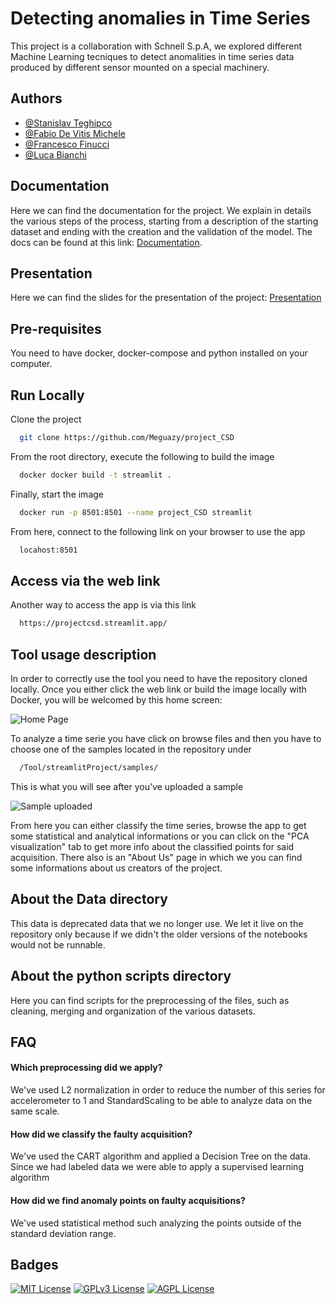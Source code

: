 # Detecting anomalies in Time Series

This project is a collaboration with Schnell S.p.A, we explored different Machine Learning tecniques to detect anomalities in time series data produced by different sensor mounted on a special machinery. 


## Authors

- [@Stanislav Teghipco](https://github.com/Staffilon)
- [@Fabio De Vitis Michele](https://github.com/FabioDevIsTyping)
- [@Francesco Finucci](https://github.com/Meguazy)
- [@Luca Bianchi](https://github.com/BianchiLuca28)

## Documentation
Here we can find the documentation for the project. We explain in details the various steps of the process, starting from a description of the starting dataset and ending with the creation and the validation of the model.
The docs can be found at this link: [Documentation](https://drive.google.com/file/d/1yRoNmiyTgJKQRJEjwGaD6Xc2AcvF08Yq/view?usp=sharing).

## Presentation
Here we can find the slides for the presentation of the project: [Presentation](https://unicamit-my.sharepoint.com/:p:/g/personal/stanislav_teghipco_studenti_unicam_it/EeYaSQk9lTdNvvI-N101UtYB6rhWWFd0QLN8m8f8Imn9zw?e=aGzivB)

## Pre-requisites
You need to have docker, docker-compose and python installed on your computer.

## Run Locally

Clone the project

```bash
  git clone https://github.com/Meguazy/project_CSD
```

From the root directory, execute the following to build the image

```bash
  docker docker build -t streamlit .
```

Finally, start the image

```bash
  docker run -p 8501:8501 --name project_CSD streamlit
```

From here, connect to the following link on your browser to use the app 

```bash
  locahost:8501
```

## Access via the web link

Another way to access the app is via this link

```bash
  https://projectcsd.streamlit.app/
```

## Tool usage description
In order to correctly use the tool you need to have the repository cloned locally. 
Once you either click the web link or build the image locally with Docker, you will be welcomed by this home screen:

![Home Page](https://github.com/Meguazy/project_CSD/blob/main/Tool/streamlitProject/images/home_page?raw=true)

To analyze a time serie you have click on browse files and then you have to choose one of the samples located in the repository under 

```bash
  /Tool/streamlitProject/samples/
```

This is what you will see after you've uploaded a sample

![Sample uploaded](https://github.com/Meguazy/project_CSD/blob/main/Tool/streamlitProject/images/uploaded_series?raw=true)

From here you can either classify the time series, browse the app to get some statistical and analytical informations or you can click on the "PCA visualization" tab to get more info about the classified points for said acquisition. There also is an "About Us" page in which we you can find some informations about us creators of the project.

## About the Data directory
This data is deprecated data that we no longer use. We let it live on the repository only because if we didn't the older versions of the notebooks would not be runnable.

## About the python scripts directory
Here you can find scripts for the preprocessing of the files, such as cleaning, merging and organization of the various datasets.

## FAQ

#### Which preprocessing did we apply?
We've used L2 normalization in order to reduce the number of this series for accelerometer to 1 and StandardScaling to be able to analyze data on the same scale.

#### How did we classify the faulty acquisition?
We've used the CART algorithm and applied a Decision Tree on the data. Since we had labeled data we were able to apply a supervised learning algorithm

#### How did we find anomaly points on faulty acquisitions?
We've used statistical method such analyzing the points outside of the standard deviation range.


## Badges

[![MIT License](https://img.shields.io/badge/License-MIT-green.svg)](https://choosealicense.com/licenses/mit/)
[![GPLv3 License](https://img.shields.io/badge/License-GPL%20v3-yellow.svg)](https://opensource.org/licenses/)
[![AGPL License](https://img.shields.io/badge/license-AGPL-blue.svg)](http://www.gnu.org/licenses/agpl-3.0)

